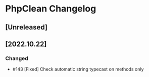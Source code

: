 <!-- Keep a Changelog guide -> https://keepachangelog.com -->

# PhpClean Changelog
## [Unreleased]

## [2022.10.22]
### Changed
- #143 [Fixed] Check automatic string typecast on methods only

